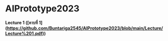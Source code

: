 # AIPrototype2023

#### Lecture 1 ([คาบที่ 1] (https://github.com/Buntariga2545/AIPrototype2023/blob/main/Lecture/Lecture%201.pdf))
